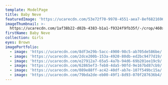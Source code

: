 ```yaml
---
template: ModelPage
title: Baby Neve
featuredImage: 'https://ucarecdn.com/53e72f70-9978-4551-aea7-8ef68216969e/'
imageThumbnail: >-
  https://ucarecdn.com/1af38b22-d02b-4383-b1a1-f9324f9fb35f/-/crop/460x484/627,614/-/preview/
firstName: Baby Neve
collection: Girls
eyes: Brown
imagePortfolio:
  - image: 'https://ucarecdn.com/8df3e29b-5acc-4900-98c5-ab705de586be/'
  - image: 'https://ucarecdn.com/2dce200b-153a-4920-80db-ed2bc9477d19/'
  - image: 'https://ucarecdn.com/e27912a7-65a5-4a7b-94d6-69b201ee19c9/'
  - image: 'https://ucarecdn.com/62865ef3-feb8-4da5-90fd-9e167bd87cb9/'
  - image: 'https://ucarecdn.com/089e88ff-ac42-40df-ab7e-107f549bc15a/'
  - image: 'https://ucarecdn.com/79bda2de-eb00-49f1-8d93-070f287636b4/'
---
```


